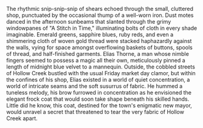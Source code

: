 The rhythmic snip-snip-snip of shears echoed through the small, cluttered shop, punctuated by the occasional thump of a well-worn iron. Dust motes danced in the afternoon sunbeams that slanted through the grimy windowpanes of "A Stitch in Time," illuminating bolts of cloth in every shade imaginable.  Emerald greens, sapphire blues, ruby reds, and even a shimmering cloth of woven gold thread were stacked haphazardly against the walls, vying for space amongst overflowing baskets of buttons, spools of thread, and half-finished garments.  Elias Thorne, a man whose nimble fingers seemed to possess a magic all their own, meticulously pinned a length of midnight blue velvet to a mannequin.  Outside, the cobbled streets of Hollow Creek bustled with the usual Friday market day clamor, but within the confines of his shop, Elias existed in a world of quiet concentration, a world of intricate seams and the soft susurrus of fabric.  He hummed a tuneless melody, his brow furrowed in concentration as he envisioned the elegant frock coat that would soon take shape beneath his skilled hands.  Little did he know, this coat, destined for the town's enigmatic new mayor, would unravel a secret that threatened to tear the very fabric of Hollow Creek apart.
